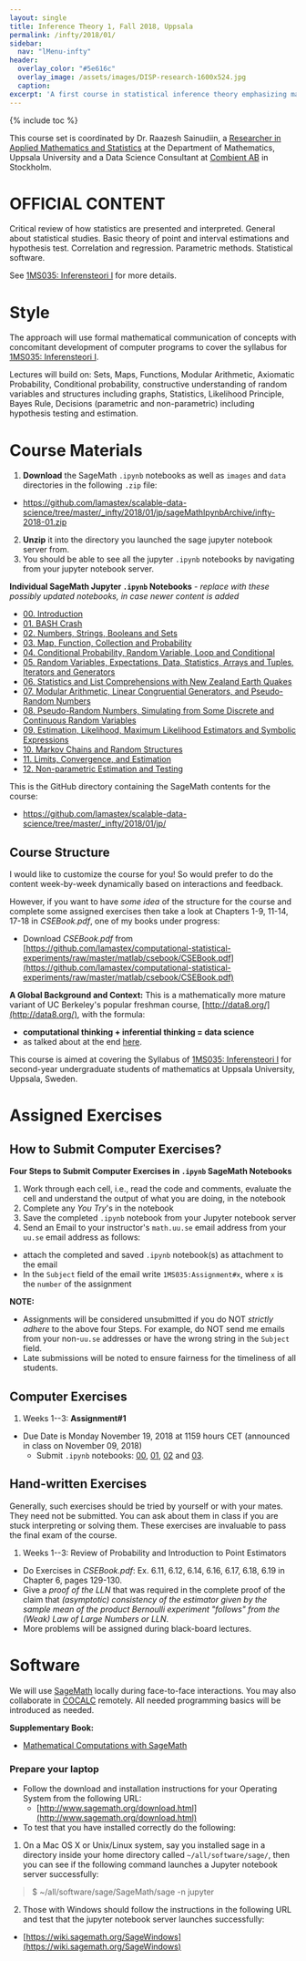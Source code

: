 ```yaml
---
layout: single
title: Inference Theory 1, Fall 2018, Uppsala
permalink: /infty/2018/01/
sidebar:
  nav: "lMenu-infty"
header:
  overlay_color: "#5e616c"
  overlay_image: /assets/images/DISP-research-1600x524.jpg
  caption: 
excerpt: 'A first course in statistical inference theory emphasizing mathematics and data processing from scratch.<br /><br /><br />{::nomarkdown}<iframe style="display: inline-block;" src="https://ghbtns.com/github-btn.html?user=lamastex&repo=scalable-data-science&type=star&count=true&size=large" frameborder="0" scrolling="0" width="160px" height="30px"></iframe> <iframe style="display: inline-block;" src="https://ghbtns.com/github-btn.html?user=lamastex&repo=scalable-data-science&type=fork&count=true&size=large" frameborder="0" scrolling="0" width="158px" height="30px"></iframe>{:/nomarkdown}'
---
```

{% include toc %}

This course set is coordinated by Dr. Raazesh Sainudiin, a [Researcher in Applied Mathematics and Statistics](http://math.uu.se/research/raazesh-sainudiin/) at the Department of Mathematics, Uppsala University and a Data Science Consultant at [Combient AB](https://combient.com/) in Stockholm. 

# OFFICIAL CONTENT

Critical review of how statistics are presented and interpreted. General about statistical studies. Basic theory of point and interval estimations and hypothesis test. Correlation and regression. Parametric methods. Statistical software.

See [1MS035: Inferensteori I](http://www.uu.se/en/admissions/freestanding-courses/course-syllabus/?kpid=27407&kKod=1MS035) for more details.

# Style

The approach will use formal mathematical communication of concepts with concomitant development of computer programs to cover the syllabus for [1MS035: Inferensteori I](http://www.uu.se/en/admissions/freestanding-courses/course-syllabus/?kpid=27407&kKod=1MS035).
 
Lectures will build on: Sets, Maps, Functions, Modular Arithmetic, Axiomatic Probability, Conditional probability, constructive understanding of random variables and structures including graphs, Statistics, Likelihood Principle, Bayes Rule, Decisions (parametric and non-parametric) including hypothesis testing and estimation. 

# Course Materials

1. **Download** the SageMath `.ipynb` notebooks as well as `images` and `data` directories in the following `.zip` file:
  - <a href="https://github.com/lamastex/scalable-data-science/tree/master/_infty/2018/01/jp/sageMathIpynbArchive/infty-2018-01.zip">https://github.com/lamastex/scalable-data-science/tree/master/_infty/2018/01/jp/sageMathIpynbArchive/infty-2018-01.zip</a>
2. **Unzip** it into the directory you launched the sage jupyter notebook server from. 
3. You should be able to see all the jupyter `.ipynb` notebooks by navigating from your jupyter notebook server.

**Individual SageMath Jupyter `.ipynb` Notebooks** *- replace with these possibly updated notebooks, in case newer content is added*

- [00. Introduction](jp/00/)
- [01. BASH Crash](jp/01/)
- [02. Numbers, Strings, Booleans and Sets](jp/02/)
- [03. Map, Function, Collection and Probability](jp/03/)
- [04. Conditional Probability, Random Variable, Loop and Conditional](jp/04/)
- [05. Random Variables, Expectations, Data, Statistics, Arrays and Tuples, Iterators and Generators](jp/05/)
- [06. Statistics and List Comprehensions with New Zealand Earth Quakes](jp/06/)
- [07. Modular Arithmetic, Linear Congruential Generators, and Pseudo-Random Numbers](jp/07/)
- [08. Pseudo-Random Numbers, Simulating from Some Discrete and Continuous Random Variables](jp/08/)
- [09. Estimation, Likelihood, Maximum Likelihood Estimators and Symbolic Expressions](jp/09/)
- [10. Markov Chains and Random Structures](jp/10/)
- [11. Limits, Convergence, and Estimation](jp/11/)
- [12. Non-parametric Estimation and Testing](jp/12/)


This is the GitHub directory containing the SageMath contents for the course:

-  <a href="https://github.com/lamastex/scalable-data-science/tree/master/_infty/2018/01/jp/">https://github.com/lamastex/scalable-data-science/tree/master/_infty/2018/01/jp/</a>

## Course Structure

I would like to customize the course for you! So would prefer to do the content week-by-week dynamically based on interactions and feedback. 

However, if you want to have *some idea* of the structure for the course and complete some assigned exercises then take a look at Chapters 1-9, 11-14, 17-18 in *CSEBook.pdf*, one of my books under progress:

- Download *CSEBook.pdf* from [https://github.com/lamastex/computational-statistical-experiments/raw/master/matlab/csebook/CSEBook.pdf](https://github.com/lamastex/computational-statistical-experiments/raw/master/matlab/csebook/CSEBook.pdf)

**A Global Background and Context:** 
This is a mathematically more mature variant of UC Berkeley's popular freshman course, [http://data8.org/](http://data8.org/), with the formula:
   - **computational thinking + inferential thinking  = data science** 
   - as talked about at the end [here](https://www.youtube.com/watch?v=ggq7HiDO0OU).

This course is aimed at covering the Syllabus of [1MS035: Inferensteori I](http://www.uu.se/en/admissions/freestanding-courses/course-syllabus/?kpid=27407&kKod=1MS035) for second-year undergraduate students of mathematics at Uppsala University, Uppsala, Sweden.

# Assigned Exercises

## How to Submit Computer Exercises?

**Four Steps to Submit Computer Exercises in `.ipynb` SageMath Notebooks**

1. Work through each cell, i.e., read the code and comments, evaluate the cell and understand the output of what you are doing, in the notebook 
2. Complete any *You Try*'s in the notebook
3. Save the completed `.ipynb` notebook from your Jupyter notebook server
4. Send an Email to your instructor's `math.uu.se` email address from your `uu.se` email address as follows:
  - attach the completed and saved `.ipynb` notebook(s) as attachment to the email
  - In the `Subject` field of the email write `1MS035:Assignment#x`, where `x` is the `number` of the assignment

**NOTE:** 
- Assignments will be considered unsubmitted if you do NOT *strictly adhere* to the above four Steps.
For example, do NOT send me emails from your non-`uu.se` addresses or have the wrong string in the `Subject` field.
- Late submissions will be noted to ensure fairness for the timeliness of all students.

## Computer Exercises

1. Weeks 1--3: **Assignment#1**
  - Due Date is Monday November 19, 2018 at 1159 hours CET (announced in class on November 09, 2018)
    - Submit `.ipynb` notebooks: [00](jp/00/), [01](jp/01/), [02](jp/02/) and [03](jp/03/).

## Hand-written Exercises

Generally, such exercises should be tried by yourself or with your mates. They need not be submitted. You can ask about them in class if you are stuck interpreting or solving them. These exercises are invaluable to pass the final exam of the course.

1. Weeks 1--3: Review of Probability and Introduction to Point Estimators
  - Do Exercises in *CSEBook.pdf*: Ex. 6.11, 6.12, 6.14, 6.16, 6.17, 6.18, 6.19  in Chapter 6, pages 129-130. 
  - Give a *proof of the LLN* that was required in the complete proof of the claim that *(asymptotic) consistency of the estimator given by the sample mean of the product Bernoulli experiment "follows" from the (Weak) Law of Large Numbers or LLN*.
  - More problems will be assigned during black-board lectures.

# Software

We will use [SageMath](http://www.sagemath.org/) locally during face-to-face interactions. You may also collaborate in [COCALC](https://cocalc.com/) remotely. All needed programming basics will be introduced as needed.

**Supplementary Book:**  
  * [Mathematical Computations with SageMath](http://lamastex.org/preprints/compSageMathZimmerman120517.pdf)

### Prepare your laptop 

- Follow the download and installation instructions for your Operating System from the following URL:
  - [http://www.sagemath.org/download.html](http://www.sagemath.org/download.html)
- To test that you have installed correctly do the following:

1. On a Mac OS X or Unix/Linux system, say you installed sage in a directory inside your home directory called `~/all/software/sage/`, then you can see if the following command launches a Jupyter notebook server successfully:

> $ ~/all/software/sage/SageMath/sage -n jupyter

2. Those with Windows should follow the instructions in the following URL and test that the jupyter notebook server launches successfully:
  - [https://wiki.sagemath.org/SageWindows](https://wiki.sagemath.org/SageWindows)

